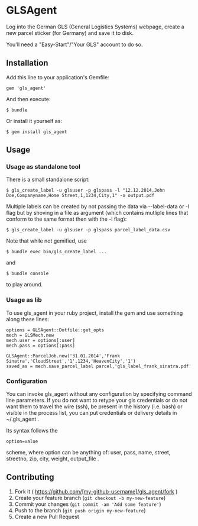 # GLSAgent

Log into the German GLS (General Logistics Systems) webpage, create a new parcel sticker (for Germany) and save it to disk.

You'll need a "Easy-Start"/"Your GLS" account to do so.

## Installation

Add this line to your application's Gemfile:

    gem 'gls_agent'

And then execute:

    $ bundle

Or install it yourself as:

    $ gem install gls_agent

## Usage

### Usage as standalone tool

There is a small standalone script:

    $ gls_create_label -u glsuser -p glspass -l "12.12.2014,John Doe,Companyname,Home Street,1,1234,City,1" -o output.pdf

Multiple labels can be created by not passing the data via --label-data or -l flag but by shoving in a file as argument (which contains mutliple lines that conform to the same format then with the -l flag):

    $ gls_create_label -u glsuser -p glspass parcel_label_data.csv

Note that while not gemified, use

    $ bundle exec bin/gls_create_label ...

and

    $ bundle console

to play around.

### Usage as lib

To use gls_agent in your ruby project, install the gem and use something along these lines:

    options = GLSAgent::Dotfile::get_opts
    mech = GLSMech.new
    mech.user = options[:user]
    mech.pass = options[:pass]

    GLSAgent::ParcelJob.new('31.01.2014','Frank Sinatra','CloudStreet','1',1234,'HeavenCity','1')
    saved_as = mech.save_parcel_label parcel,'gls_label_frank_sinatra.pdf'

### Configuration

You can invoke gls_agent without any configuration by specifying command line parameters.
If you do not want to retype your gls credentials or do not want them to travel the wire (ssh), be present in the history (i.e. bash) or visible in the process list, you can put credentials or delivery details in ~/.gls_agent .

Its syntax follows the

    option=value

scheme, where option can be anything of: user, pass, name, street, streetno, zip, city, weight, output_file .

## Contributing

1. Fork it ( https://github.com/[my-github-username]/gls_agent/fork )
2. Create your feature branch (`git checkout -b my-new-feature`)
3. Commit your changes (`git commit -am 'Add some feature'`)
4. Push to the branch (`git push origin my-new-feature`)
5. Create a new Pull Request

